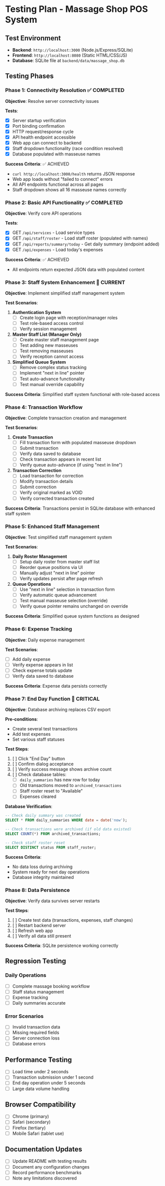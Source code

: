 # Testing Plan - Massage Shop POS System

## Test Environment
- **Backend**: `http://localhost:3000` (Node.js/Express/SQLite)
- **Frontend**: `http://localhost:8080` (Static HTML/CSS/JS)
- **Database**: SQLite file at `backend/data/massage_shop.db`

## Testing Phases

### Phase 1: Connectivity Resolution ✅ COMPLETED
**Objective**: Resolve server connectivity issues

**Tests**:
- [x] Server startup verification
- [x] Port binding confirmation  
- [x] HTTP request/response cycle
- [x] API health endpoint accessible
- [x] Web app can connect to backend
- [x] Staff dropdown functionality (race condition resolved)
- [x] Database populated with masseuse names

**Success Criteria**: ✅ ACHIEVED
- `curl http://localhost:3000/health` returns JSON response
- Web app loads without "failed to connect" errors
- All API endpoints functional across all pages
- Staff dropdown shows all 16 masseuse names correctly

### Phase 2: Basic API Functionality ✅ COMPLETED
**Objective**: Verify core API operations

**Tests**:
- [x] GET `/api/services` - Load service types
- [x] GET `/api/staff/roster` - Load staff roster (populated with names)
- [x] GET `/api/reports/summary/today` - Get daily summary (endpoint added)
- [x] GET `/api/expenses` - Load today's expenses

**Success Criteria**: ✅ ACHIEVED
- All endpoints return expected JSON data with populated content

### Phase 3: Staff System Enhancement 🔄 CURRENT
**Objective**: Implement simplified staff management system

**Test Scenarios**:
1. **Authentication System**
   - [ ] Create login page with reception/manager roles
   - [ ] Test role-based access control
   - [ ] Verify session management

2. **Master Staff List (Manager Only)**
   - [ ] Create master staff management page
   - [ ] Test adding new masseuses
   - [ ] Test removing masseuses
   - [ ] Verify reception cannot access

3. **Simplified Queue System**
   - [ ] Remove complex status tracking
   - [ ] Implement "next in line" pointer
   - [ ] Test auto-advance functionality
   - [ ] Test manual override capability

**Success Criteria**: Simplified staff system functional with role-based access

### Phase 4: Transaction Workflow
**Objective**: Complete transaction creation and management

**Test Scenarios**:
1. **Create Transaction**
   - [ ] Fill transaction form with populated masseuse dropdown
   - [ ] Submit transaction
   - [ ] Verify data saved to database
   - [ ] Check transaction appears in recent list
   - [ ] Verify queue auto-advance (if using "next in line")

2. **Transaction Correction**
   - [ ] Load transaction for correction
   - [ ] Modify transaction details
   - [ ] Submit correction
   - [ ] Verify original marked as VOID
   - [ ] Verify corrected transaction created

**Success Criteria**: Transactions persist in SQLite database with enhanced staff system

### Phase 5: Enhanced Staff Management
**Objective**: Test simplified staff management system

**Test Scenarios**:
1. **Daily Roster Management**
   - [ ] Setup daily roster from master staff list
   - [ ] Reorder queue positions via UI
   - [ ] Manually adjust "next in line" pointer
   - [ ] Verify updates persist after page refresh

2. **Queue Operations**
   - [ ] Use "next in line" selection in transaction form
   - [ ] Verify automatic queue advancement
   - [ ] Test manual masseuse selection (override)
   - [ ] Verify queue pointer remains unchanged on override

**Success Criteria**: Simplified queue system functions as designed

### Phase 6: Expense Tracking
**Objective**: Daily expense management

**Test Scenarios**:
- [ ] Add daily expense
- [ ] Verify expense appears in list
- [ ] Check expense totals update
- [ ] Verify data saved to database

**Success Criteria**: Expense data persists correctly

### Phase 7: End Day Function 🎯 CRITICAL
**Objective**: Database archiving replaces CSV export

**Pre-conditions**:
- Create several test transactions
- Add test expenses
- Set various staff statuses

**Test Steps**:
1. [ ] Click "End Day" button
2. [ ] Confirm dialog acceptance
3. [ ] Verify success message shows archive count
4. [ ] Check database tables:
   - [ ] `daily_summaries` has new row for today
   - [ ] Old transactions moved to `archived_transactions`
   - [ ] Staff roster reset to "Available"
   - [ ] Expenses cleared

**Database Verification**:
```sql
-- Check daily summary was created
SELECT * FROM daily_summaries WHERE date = date('now');

-- Check transactions were archived (if old data existed)
SELECT COUNT(*) FROM archived_transactions;

-- Check staff roster reset
SELECT DISTINCT status FROM staff_roster;
```

**Success Criteria**: 
- No data loss during archiving
- System ready for next day operations
- Database integrity maintained

### Phase 8: Data Persistence
**Objective**: Verify data survives server restarts

**Test Steps**:
1. [ ] Create test data (transactions, expenses, staff changes)
2. [ ] Restart backend server
3. [ ] Refresh web app
4. [ ] Verify all data still present

**Success Criteria**: SQLite persistence working correctly

## Regression Testing

### Daily Operations
- [ ] Complete massage booking workflow
- [ ] Staff status management
- [ ] Expense tracking
- [ ] Daily summaries accurate

### Error Scenarios
- [ ] Invalid transaction data
- [ ] Missing required fields
- [ ] Server connection loss
- [ ] Database errors

## Performance Testing
- [ ] Load time under 2 seconds
- [ ] Transaction submission under 1 second
- [ ] End day operation under 5 seconds
- [ ] Large data volume handling

## Browser Compatibility
- [ ] Chrome (primary)
- [ ] Safari (secondary) 
- [ ] Firefox (tertiary)
- [ ] Mobile Safari (tablet use)

## Documentation Updates
- [ ] Update README with testing results
- [ ] Document any configuration changes
- [ ] Record performance benchmarks
- [ ] Note any limitations discovered
